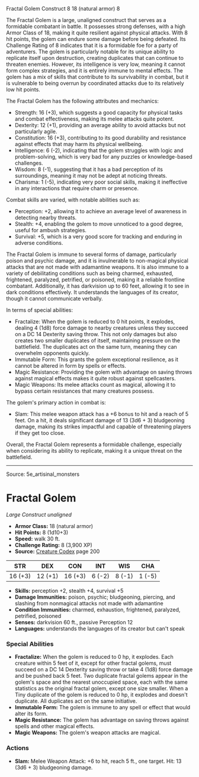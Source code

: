 <MonsterName/>Fractal Golem</MonsterName>
<CreatureType/>Construct</CreatureType>
<CR/>8</CR>
<AC/>18 (natural armor)</AC>
<HP/>8</HP>
<summary>The Fractal Golem is a large, unaligned construct that serves as a formidable combatant in battle. It possesses strong defenses, with a high Armor Class of 18, making it quite resilient against physical attacks. With 8 hit points, the golem can endure some damage before being defeated. Its Challenge Rating of 8 indicates that it is a formidable foe for a party of adventurers. The golem is particularly notable for its unique ability to replicate itself upon destruction, creating duplicates that can continue to threaten enemies. However, its intelligence is very low, meaning it cannot form complex strategies, and it is entirely immune to mental effects. The golem has a mix of skills that contribute to its survivability in combat, but it is vulnerable to being overrun by coordinated attacks due to its relatively low hit points. </summary>

<detail>

The Fractal Golem has the following attributes and mechanics: 
- Strength: 16 (+3), which suggests a good capacity for physical tasks and combat effectiveness, making its melee attacks quite potent.
- Dexterity: 12 (+1), providing an average ability to avoid attacks but not particularly agile.
- Constitution: 16 (+3), contributing to its good durability and resistance against effects that may harm its physical wellbeing.
- Intelligence: 6 (-2), indicating that the golem struggles with logic and problem-solving, which is very bad for any puzzles or knowledge-based challenges.
- Wisdom: 8 (-1), suggesting that it has a bad perception of its surroundings, meaning it may not be adept at noticing threats.
- Charisma: 1 (-5), indicating very poor social skills, making it ineffective in any interactions that require charm or presence.

Combat skills are varied, with notable abilities such as:
- Perception: +2, allowing it to achieve an average level of awareness in detecting nearby threats.
- Stealth: +4, enabling the golem to move unnoticed to a good degree, useful for ambush strategies.
- Survival: +5, which is a very good score for tracking and enduring in adverse conditions.

The Fractal Golem is immune to several forms of damage, particularly poison and psychic damage, and it is invulnerable to non-magical physical attacks that are not made with adamantine weapons. It is also immune to a variety of debilitating conditions such as being charmed, exhausted, frightened, paralyzed, petrified, or poisoned, making it a reliable frontline combatant. Additionally, it has darkvision up to 60 feet, allowing it to see in dark conditions effectively. It understands the languages of its creator, though it cannot communicate verbally.

In terms of special abilities:
- Fractalize: When the golem is reduced to 0 hit points, it explodes, dealing 4 (1d8) force damage to nearby creatures unless they succeed on a DC 14 Dexterity saving throw. This not only damages but also creates two smaller duplicates of itself, maintaining pressure on the battlefield. The duplicates act on the same turn, meaning they can overwhelm opponents quickly.
- Immutable Form: This grants the golem exceptional resilience, as it cannot be altered in form by spells or effects.
- Magic Resistance: Providing the golem with advantage on saving throws against magical effects makes it quite robust against spellcasters.
- Magic Weapons: Its melee attacks count as magical, allowing it to bypass certain resistances that many creatures possess.

The golem's primary action in combat is:
- Slam: This melee weapon attack has a +6 bonus to hit and a reach of 5 feet. On a hit, it deals significant damage of 13 (3d6 + 3) bludgeoning damage, making its strikes impactful and capable of threatening players if they get too close. 

Overall, the Fractal Golem represents a formidable challenge, especially when considering its ability to replicate, making it a unique threat on the battlefield.</detail>



---

Source: 5e_artisinal_monsters

# Fractal Golem

*Large* *Construct* *unaligned*

- **Armor Class:** 18 (natural armor)
- **Hit Points:** 8 (1d10+3)
- **Speed:** walk 30 ft.
- **Challenge Rating:** 8 (3,900 XP)
- **Source:** [Creature Codex](https://koboldpress.com/kpstore/product/creature-codex-for-5th-edition-dnd) page 200

| STR | DEX | CON | INT | WIS | CHA |
| --- | --- | --- | --- | --- | --- |
| 16 (+3) | 12 (+1) | 16 (+3) | 6 (-2) | 8 (-1) | 1 (-5) |

- **Skills:** perception +2, stealth +4, survival +5
- **Damage Immunities:** poison, psychic; bludgeoning, piercing, and slashing from nonmagical attacks not made with adamantine
- **Condition Immunities:** charmed, exhaustion, frightened, paralyzed, petrified, poisoned
- **Senses:** darkvision 60 ft., passive Perception 12
- **Languages:** understands the languages of its creator but can't speak

### Special Abilities

- **Fractalize:** When the golem is reduced to 0 hp, it explodes. Each creature within 5 feet of it, except for other fractal golems, must succeed on a DC 14 Dexterity saving throw or take 4 (1d8) force damage and be pushed back 5 feet. Two duplicate fractal golems appear in the golem's space and the nearest unoccupied space, each with the same statistics as the original fractal golem, except one size smaller. When a Tiny duplicate of the golem is reduced to 0 hp, it explodes and doesn't duplicate. All duplicates act on the same initiative.
- **Immutable Form:** The golem is immune to any spell or effect that would alter its form.
- **Magic Resistance:** The golem has advantage on saving throws against spells and other magical effects.
- **Magic Weapons:** The golem's weapon attacks are magical.

### Actions

- **Slam:** Melee Weapon Attack: +6 to hit, reach 5 ft., one target. Hit: 13 (3d6 + 3) bludgeoning damage.




